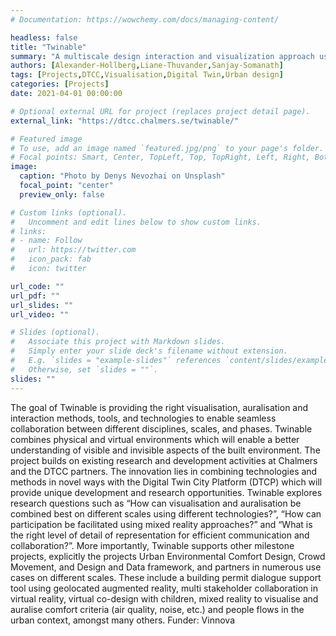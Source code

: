 ```yaml
---
# Documentation: https://wowchemy.com/docs/managing-content/

headless: false
title: "Twinable"
summary: "A multiscale design interaction and visualization approach using mixed realities"
authors: [Alexander-Hollberg,Liane-Thuvander,Sanjay-Somanath]
tags: [Projects,DTCC,Visualisation,Digital Twin,Urban design]
categories: [Projects]
date: 2021-04-01 00:00:00

# Optional external URL for project (replaces project detail page).
external_link: "https://dtcc.chalmers.se/twinable/"

# Featured image
# To use, add an image named `featured.jpg/png` to your page's folder.
# Focal points: Smart, Center, TopLeft, Top, TopRight, Left, Right, BottomLeft, Bottom, BottomRight.
image:
  caption: "Photo by Denys Nevozhai on Unsplash"
  focal_point: "center"
  preview_only: false

# Custom links (optional).
#   Uncomment and edit lines below to show custom links.
# links:
# - name: Follow
#   url: https://twitter.com
#   icon_pack: fab
#   icon: twitter

url_code: ""
url_pdf: ""
url_slides: ""
url_video: ""

# Slides (optional).
#   Associate this project with Markdown slides.
#   Simply enter your slide deck's filename without extension.
#   E.g. `slides = "example-slides"` references `content/slides/example-slides.md`.
#   Otherwise, set `slides = ""`.
slides: ""
---
```


The goal of Twinable is providing the right visualisation, auralisation and interaction methods, tools, and technologies to enable seamless collaboration between different disciplines, scales, and phases. Twinable combines physical and virtual environments which will enable a better understanding of visible and invisible aspects of the built environment. The project builds on existing research and development activities at Chalmers and the DTCC partners. The innovation lies in combining technologies and methods in novel ways with the Digital Twin City Platform (DTCP) which will provide unique development and research opportunities. Twinable explores research questions such as “How can visualisation and auralisation be combined best on different scales using different technologies?”, “How can participation be facilitated using mixed reality approaches?” and “What is the right level of detail of representation for efficient communication and collaboration?”. More importantly, Twinable supports other milestone projects, explicitly the projects Urban Environmental Comfort Design, Crowd Movement, and Design and Data framework, and partners in numerous use cases on different scales. These include a building permit dialogue support tool using geolocated augmented reality, multi stakeholder collaboration in virtual reality, virtual co-design with children, mixed reality to visualise and auralise comfort criteria (air quality, noise, etc.) and people flows in the urban context, amongst many others. 
Funder: Vinnova
